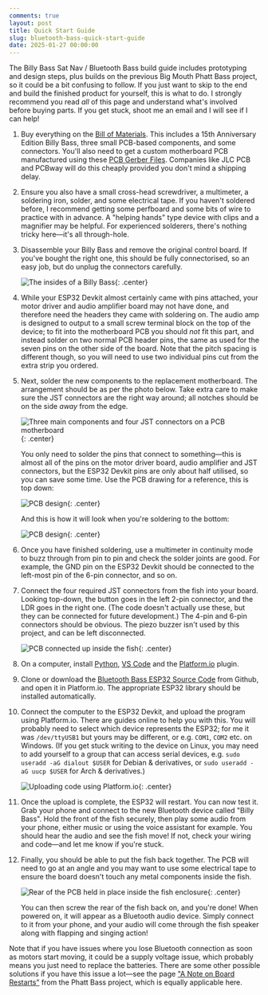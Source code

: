 ```yaml
---
comments: true
layout: post
title: Quick Start Guide
slug: bluetooth-bass-quick-start-guide
date: 2025-01-27 00:00:00
---
```


The Billy Bass Sat Nav / Bluetooth Bass build guide includes prototyping and design steps, plus builds on the previous Big Mouth Phatt Bass project, so it could be a bit confusing to follow. If you just want to skip to the end and build the finished product for yourself, this is what to do. I strongly recommend you read *all* of this page and understand what's involved before buying parts. If you get stuck, shoot me an email and I will see if I can help!

1. Buy everything on the [Bill of Materials](/projects/bluetooth-bass/bluetooth-bass-bill-of-materials). This includes a 15th Anniversary Edition Billy Bass, three small PCB-based components, and some connectors. You'll also need to get a custom motherboard PCB manufactured using these [PCB Gerber Files](/files/projects/bluetooth-bass/bluetooth-bass-gerbers.zip). Companies like JLC PCB and PCBway will do this cheaply provided you don't mind a shipping delay.
2. Ensure you also have a small cross-head screwdriver, a multimeter, a soldering iron, solder, and some electrical tape. If you haven't soldered before, I recommend getting some perfboard and some bits of wire to practice with in advance. A "helping hands" type device with clips and a magnifier may be helpful. For experienced solderers, there's nothing tricky here&mdash;it's all through-hole.
3. Disassemble your Billy Bass and remove the original control board. If you've bought the right one, this should be fully connectorised, so an easy job, but do unplug the connectors carefully.

    ![The insides of a Billy Bass](/img/projects/big-mouth-phatt-bass/1.jpg){: .center}
    <br/>

4. While your ESP32 Devkit almost certainly came with pins attached, your motor driver and audio amplifier board may not have done, and therefore need the headers they came with soldering on. The audio amp is designed to output to a small screw terminal block on the top of the device; to fit into the motherboard PCB you should *not* fit this part, and instead solder on two normal PCB header pins, the same as used for the seven pins on the other side of the board. Note that the pitch spacing is different though, so you will need to use two individual pins cut from the extra strip you ordered.

5. Next, solder the new components to the replacement motherboard. The arrangement should be as per the photo below. Take extra care to make sure the JST connectors are the right way around; all notches should be on the side *away* from the edge.

    ![Three main components and four JST connectors on a PCB motherboard](/img/projects/bluetooth-bass/pcb-complete.jpg){: .center}
    <br/>

    You only need to solder the pins that connect to something&mdash;this is almost all of the pins on the motor driver board, audio amplifier and JST connectors, but the ESP32 Devkit pins are only about half utilised, so you can save some time. Use the PCB drawing for a reference, this is top down:

    ![PCB design](/img/projects/bluetooth-bass/pcb-top.png){: .center}

    And this is how it will look when you're soldering to the bottom:

    ![PCB design](/img/projects/bluetooth-bass/pcb-bottom.png){: .center}
    <br/>

6. Once you have finished soldering, use a multimeter in continuity mode to buzz through from pin to pin and check the solder joints are good. For example, the GND pin on the ESP32 Devkit should be connected to the left-most pin of the 6-pin connector, and so on.
7. Connect the four required JST connectors from the fish into your board. Looking top-down, the button goes in the left 2-pin connector, and the LDR goes in the right one. (The code doesn't actually use these, but they can be connected for future development.) The 4-pin and 6-pin connectors should be obvious. The piezo buzzer isn't used by this project, and can be left disconnected.

    ![PCB connected up inside the fish](/img/projects/bluetooth-bass/pcb-in-fish.jpg){: .center}
    <br/>

8. On a computer, install [Python](https://www.python.org/), [VS Code](https://code.visualstudio.com/) and the [Platform.io](https://platformio.org/) plugin.
9. Clone or download the [Bluetooth Bass ESP32 Source Code](https://github.com/ianrenton/bluetooth-bass) from Github, and open it in Platform.io. The appropriate ESP32 library should be installed automatically.
10. Connect the computer to the ESP32 Devkit, and upload the program using Platform.io. There are guides online to help you with this. You will probably need to select which device represents the ESP32; for me it was `/dev/ttyUSB1` but yours may be different, or e.g. `COM1`, `COM2` etc. on Windows. (If you get stuck writing to the device on Linux, you may need to add yourself to a group that can access serial devices, e.g. `sudo useradd -aG dialout $USER` for Debian & derivatives, or `sudo useradd -aG uucp $USER` for Arch & derivatives.)

    ![Uploading code using Platform.io](/img/projects/bluetooth-bass/vscode.png){: .center}
    <br/>

11. Once the upload is complete, the ESP32 will restart. You can now test it. Grab your phone and connect to the new Bluetooth device called "Billy Bass". Hold the front of the fish securely, then play some audio from your phone, either music or using the voice assistant for example. You should hear the audio and see the fish move! If not, check your wiring and code&mdash;and let me know if you're stuck.
12. Finally, you should be able to put the fish back together. The PCB will need to go at an angle and you may want to use some electrical tape to ensure the board doesn't touch any metal components inside the fish.

    ![Rear of the PCB held in place inside the fish enclosure](/img/projects/big-mouth-phatt-bass/26.jpg){: .center}
    <br/>

    You can then screw the rear of the fish back on, and you're done! When powered on, it will appear as a Bluetooth audio device. Simply connect to it from your phone, and your audio will come through the fish speaker along with flapping and singing action!

Note that if you have issues where you lose Bluetooth connection as soon as motors start moving, it could be a supply voltage issue, which probably means you just need to replace the batteries. There are some other possible solutions if you have this issue a lot&mdash;see the page ["A Note on Board Restarts"](/projects/big-mouth-phatt-bass/a-note-on-board-restarts) from the Phatt Bass project, which is equally applicable here.